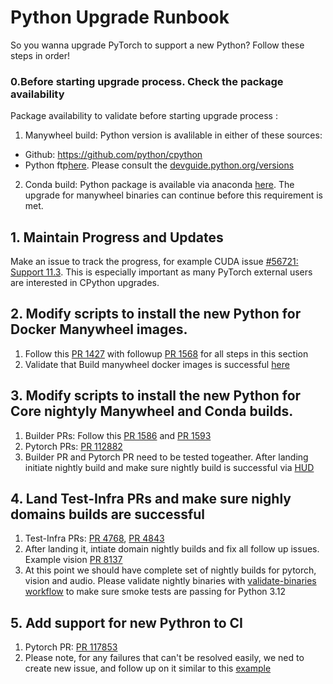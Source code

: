 # Python Upgrade Runbook

So you wanna upgrade PyTorch to support a new Python? Follow these steps in order!

### 0.Before starting upgrade process. Check the package availability

Package availability to validate before starting upgrade process :

1) Manywheel build: Python version is avalilable in either of these sources:
- Github: https://github.com/python/cpython
- Python ftp[here](https://www.python.org/ftp/python/). Please consult the [devguide.python.org/versions](https://devguide.python.org/versions/)

2) Conda build: Python package is available via anaconda [here](https://anaconda.org/anaconda/python/files). The upgrade for manywheel binaries can continue before this requirement is met.

## 1. Maintain Progress and Updates
Make an issue to track the progress, for example CUDA issue [#56721: Support 11.3](https://github.com/pytorch/pytorch/issues/56721). This is especially important as many PyTorch external users are interested in CPython upgrades.

## 2. Modify scripts to install the new Python for Docker Manywheel images.

1. Follow this [PR 1427](https://github.com/pytorch/builder/pull/1427) with followup [PR 1568](https://github.com/pytorch/builder/pull/1568) for all steps in this section
2. Validate that Build manywheel docker images is successful [here](https://github.com/pytorch/builder/blob/main/.github/workflows/build-manywheel-images.yml)

## 3. Modify scripts to install the new Python for Core nightyly Manywheel and Conda builds.

1. Builder PRs: Follow this [PR 1586](https://github.com/pytorch/builder/pull/1586) and [PR 1593](https://github.com/pytorch/builder/pull/1593)
2. Pytorch PRs: [PR 112882](https://github.com/pytorch/pytorch/pull/112882)
3. Builder PR and Pytorch PR need to be tested togeather. After landing initiate nightly build and make sure nightly build is successful via [HUD](https://hud2.pytorch.org/hud/pytorch/pytorch/nightly/1?per_page=50)

## 4. Land Test-Infra PRs and make sure nighly domains builds are successful

1. Test-Infra PRs:  [PR 4768](https://github.com/pytorch/test-infra/pull/4768), [PR 4843](https://github.com/pytorch/test-infra/pull/4843)
2. After landing it, intiate domain nightly builds and fix all follow up issues. Example vision [PR 8137](https://github.com/pytorch/vision/pull/8137)
3. At this point we should have complete set of nightly builds for pytorch, vision and audio. Please validate nightly binaries with [validate-binaries workflow](https://github.com/pytorch/builder/actions/workflows/validate-binaries.yml) to make sure smoke tests are passing for Python 3.12

## 5. Add support for new Pythron to CI

1. Pytorch PR: [PR 117853](https://github.com/pytorch/pytorch/pull/117853)
2. Please note, for any failures that can't be resolved easily, we ned to create new issue, and follow up on it similar to this [example](https://github.com/pytorch/pytorch/issues/120233)
